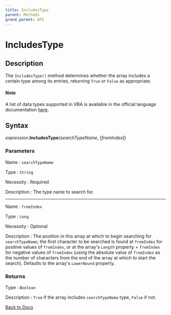 ```yaml
---
title: IncludesType
parent: Methods
grand_parent: API
---
```


# IncludesType

## Description
The `IncludesType()` method determines whether the array includes a certain type among its entries, returning `True` or `False` as appropriate.

#### Note

A list of data types supported in VBA is available in the official language documentation [here](https://docs.microsoft.com/en-us/office/vba/language/reference/user-interface-help/data-type-summary).

## Syntax

*expression*.**IncludesType**(*searchTypeName*, [*fromIndex*])

### Parameters

Name 
: `searchTypeName`

Type
: `String`

Necessity
: Required

Description
: The type name to search for.

---

Name 
: `fromIndex`

Type
: `Long`

Necessity
: Optional

Description
: The position in this array at which to begin searching for `searchTypeName`; the first character to be searched is found at `fromIndex` for positive values of `fromIndex`, or at the array's `Length` property + `fromIndex` for negative values of `fromIndex` (using the absolute value of `fromIndex` as the number of characters from the end of the array at which to start the search). Defaults to the array's `LowerBound` property.

### Returns

Type
: `Boolean`

Description
: `True` if the array includes `searchTypeName` type, `False` if not.

[Back to Docs](https://senipah.github.io/VBA-Better-Array/)
